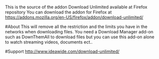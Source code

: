 This is the source of the addon Download Unlimited available at Firefox repository
You can download the addon for Firefox at
https://addons.mozilla.org/en-US/firefox/addon/download-unlimited/

#About
This will remove all the restriction and the limits you have in the networks when downloading files. You need a Download Manager add-on such as DownThemAll to download files but you can use this add-on alone to watch streaming videos, documents ect..

#Support
http://www.ideawide.com/download-unlimited/



